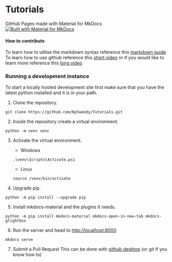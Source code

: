 # Tutorials
GitHub Pages made with Material for MkDocs
[![Built with Material for MkDocs](https://img.shields.io/badge/Material_for_MkDocs-526CFE?style=for-the-badge&logo=MaterialForMkDocs&logoColor=white)](https://squidfunk.github.io/mkdocs-material/)
#### How to contribute  

To learn how to utilise  the markdown syntax reference this [markdown guide](https://www.markdownguide.org/basic-syntax)  
To learn how to use github reference this [short video](https://www.youtube.com/watch?v=iv8rSLsi1xo) or if you would like to learn more reference this [long video](https://www.youtube.com/watch?v=tRZGeaHPoaw)  
### Running a development instance
To start a locally hosted development site first make sure that you have the latest python installed and it is in your path.
 
 1. Clone the repository.  
```
git clone https://github.com/Kptweedy/Tutorials.git
```  

2.  Inside the repository create a virtual environment.  
```
python -m venv venv
```  

3. Activate the virtual environment.   
	- Windows  
	 ```
	 .\venv\Scripts\Activate.ps1
	 ```  
	- Linux  
	```
	source /venv/bin/activate
	```  
	
1. Upgrade pip.  
```
python -m pip install --upgrade pip
```  

5. Install mkdocs-material and the plugins it needs.  
```
python -m pip install mkdocs-material mkdocs-open-in-new-tab mkdocs-glightbox
```  

6. Run the server and head to [http://localhost:8000](http://localhost:8000)
```
mkdocs serve
```  

7. Submit a Pull Request
This can be done with [github desktop](https://docs.github.com/en/desktop/working-with-your-remote-repository-on-github-or-github-enterprise/creating-an-issue-or-pull-request-from-github-desktop) (or git if you know how to)
